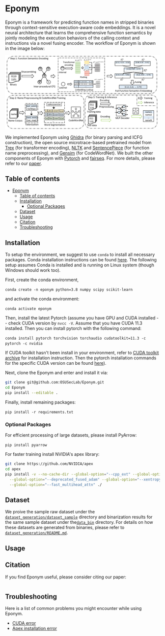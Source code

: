 # Eponym

Eponym is a framework for predicting function names in stripped binaries through context-sensitive execution-aware code embeddings. It is a novel neural architecture that learns the comprehensive function semantics by jointly modeling the execution behaviors of the calling context and instructions via a novel fusing encoder. The workflow of Eponym is shown in the image below:

<p align="center"><img src="figure/eponym_workflow.jpg" alt="workflow" width="800"></p>

We implemented Eponym using [Ghidra](https://ghidra-sre.org/) (for binary parsing and ICFG construction), the open source microtrace-based pretrained model from [Trex](https://arxiv.org/abs/2012.08680) (for transformer encoding), [NLTK](https://www.nltk.org/) and [SentencePiece](https://github.com/google/sentencepiece) (for function name preprocessing), and [Gensim](https://radimrehurek.com/gensim/models/word2vec.html) (for CodeWordNet). We built the other components of Eponym with [Pytorch](https://pytorch.org/) and [fairseq](https://github.com/facebookresearch/fairseq). For more details, please refer to our [paper]().

## Table of contents

- [Eponym](#eponym)
  - [Table of contents](#table-of-contents)
  - [Installation](#installation)
    - [Optional Packages](#optional-packages)
  - [Dataset](#dataset)
  - [Usage](#usage)
  - [Citation](#citation)
  - [Troubleshooting](#troubleshooting)

## Installation

To setup the environment, we suggest to use `conda` to install all necessary packages. Conda installation instructions can be found [here](https://docs.conda.io/projects/conda/en/latest/user-guide/install/linux.html). The following setup assumes Conda is installed and is running on Linux system (though Windows should work too).

First, create the conda environment,

`conda create -n eponym python=3.8 numpy scipy scikit-learn`

and activate the conda environment:

`conda activate eponym`

Then, install the latest Pytorch (assume you have GPU and CUDA installed -- check CUDA version by `nvcc -V`. Assume that you have CUDA 11.3 installed. Then you can install pytorch with the following command:

`conda install pytorch torchvision torchaudio cudatoolkit=11.3 -c pytorch -c nvidia`

If CUDA toolkit hasn't been install in your environment, refer to [CUDA toolkit archive](https://developer.nvidia.com/cuda-toolkit-archive) for installation instruction. Then the pytorch installation commands for the specific CUDA version can be found [here](https://pytorch.org/get-started/locally/)).

Next, clone the Eponym and enter and install it via:

```bash
git clone git@github.com:OSUSecLab/Eponym.git
cd Eponym
pip install --editable .
```

Finally, install remaining packages:

`pip install -r requirements.txt`

### Optional Packages

For efficient processing of large datasets, please install PyArrow: 

`pip install pyarrow`

For faster training install NVIDIA's apex library:

``` bash
git clone https://github.com/NVIDIA/apex
cd apex
pip install -v --no-cache-dir --global-option="--cpp_ext" --global-option="--cuda_ext" \
  --global-option="--deprecated_fused_adam" --global-option="--xentropy" \
  --global-option="--fast_multihead_attn" ./
```

## Dataset

We proive the sample raw dataset under the [`dataset_generation/dataset_sample`](dataset_generation/dataset_sample) directory and binarization results for the same sample dataset under the[`data_bin`](data_bin) directory.
For details on how these datasets are generated from binaries, please refer to [`dataset_generation/README.md`](dataset_generation/README.md).

## Usage







## Citation

If you find Eponym useful, please consider citing our paper:

```plaintex
```

## Troubleshooting

Here is a list of common problems you might encounter while using Eponym.

- [CUDA error](#cuda-error)
- [Apex installation error](#apex-installation-error)